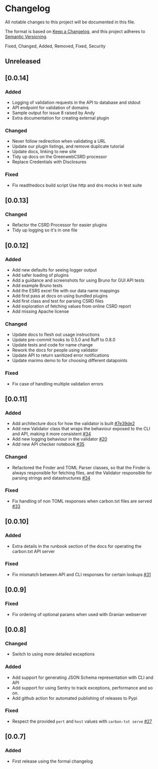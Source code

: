 # Changelog

All notable changes to this project will be documented in this file.

The format is based on [Keep a Changelog](https://keepachangelog.com/en/1.0.0/),
and this project adheres to
[Semantic Versioning](https://semver.org/spec/v2.0.0.html).

Fixed, Changed, Added, Removed, Fixed, Security

## Unreleased

## [0.0.14]


### Added

- Logging of validation requests in the API to database and stdout
- API endpoint for validation of domains
- Sample output for issue 8 raised by Andy
- Extra documentation for creating external plugin

### Changed

- Never follow redirection when validating a URL
- Update our plugin listings, and remove duplicate tutorial
- Update docs, linking to new site
- Tidy up docs on the GreenwebCSRD processor
- Replace Credentials with Disclosures

### Fixed

- Fix readthedocs build script
  Use http and dns mocks in test suite

## [0.0.13]

### Changed

- Refactor the CSRD Processor for easier plugins
- Tidy up logging so it's in one file

## [0.0.12]

### Added

- Add new defaults for seeing logger output
- Add safer loading of plugins
- Add a guidance and screenshots for using Bruno for GUI API tests
- Add example Bruno tests
- Add the ESRS excel file with our data name mappings
- Add first pass at docs on using bundled plugins
- Add first class and test for parsing CSRD files
- Add exploration of fetching values from online CSRD report
- Add missing Apache license

### Changed

- Update docs to flesh out usage instructions
- Update pre-commit hooks to 0.5.0 and Ruff to 0.8.0
- Update tests and code for name change
- Rework the docs for people using validator
- Update API to return sanitized error notifications
- Update marimo demo to for choosing different datapoints

### Fixed

- Fix case of handling multiple validation errors

## [0.0.11]

### Added

- Add architecture docs for how the validator is built [#7e39de2](https://github.com/thegreenwebfoundation/carbon-txt-validator/commit/7e39de25f96d439b03a4a907337a6110a5affd11)
- Add new Validator class that wraps the behaviour exposed to the CLI and API, making it more consistent [#34](https://github.com/thegreenwebfoundation/carbon-txt-validator/pull/34)
- Add new logging behaviour in the validator [#20](https://github.com/thegreenwebfoundation/carbon-txt-validator/issue/20)
- Add new API checker notebook [#35](https://github.com/thegreenwebfoundation/carbon-txt-validator/pull/35)

### Changed

- Refactored the Finder and TOML Parser classes, so that the Finder is always responsible for fetching files, and the Validator responsible for parsing strings and datastructures [#34](https://github.com/thegreenwebfoundation/carbon-txt-validator/pull/34)

### Fixed

- Fix handling of non TOML responses when carbon.txt files are served [#33](https://github.com/thegreenwebfoundation/carbon-txt-validator/pull/33)

## [0.0.10]

### Added

- Extra details in the runbook section of the docs for operating the carbon.txt API server

### Fixed

- Fix mismatch between API and CLI responses for certain lookups [#31](https://github.com/thegreenwebfoundation/carbon-txt-validator/issues/30git)

## [0.0.9]

### Fixed

- Fix ordering of optional params when used with Granian webserver

## [0.0.8]

### Changed

- Switch to using more detailed exceptions

### Added

- Add support for generating JSON Schema representation with CLI and API
- Add support for using Sentry to track exceptions, performance and so on.
- Add github action for automated publishing of releases to Pypi

### Fixed

- Respect the provided `port` and `host` values with `carbon-txt serve` [#27](https://github.com/thegreenwebfoundation/carbon-txt-validator/issues/27)



## [0.0.7]

### Added

- First release using the formal changelog
